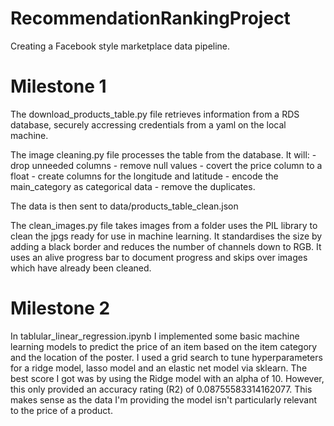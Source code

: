 # RecommendationRankingProject
Creating a Facebook style marketplace data pipeline. 
# Milestone 1 
The download_products_table.py file retrieves information from a RDS database, securely accressing credentials from a yaml on the local machine.

The image cleaning.py file processes the table from the database. It will:
    - drop unneeded columns
    - remove null values
    - covert the price column to a float
    - create columns for the longitude and latitude
    - encode the main_category as categorical data
    - remove the duplicates.

The data is then sent to data/products_table_clean.json 

The clean_images.py file takes images from a folder uses the PIL library to clean the jpgs ready for use in machine learning. It standardises the size by adding a black border and reduces the number of channels down to RGB. It uses an alive progress bar to document progress and skips over images which have already been cleaned.

# Milestone 2

In tablular_linear_regression.ipynb I implemented some basic machine learning models to predict the price of an item based on the item category and the location of the poster. I used a grid search to tune hyperparameters for a ridge model, lasso model and an elastic net model via sklearn. The best score I got was by using the Ridge model with an alpha of 10. However, this only provided an accuracy rating (R2) of  0.08755583314162077. This makes sense as the data I'm providing the model isn't particularly relevant to the price of a product. 